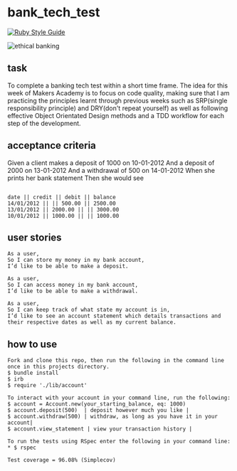 # bank_tech_test

[![Ruby Style Guide](https://img.shields.io/badge/code_style-rubocop-brightgreen.svg)](https://github.com/rubocop/rubocop)

![ethical banking](https://user-images.githubusercontent.com/75075773/113856124-ba383100-9798-11eb-95de-e7d7e43e7e4a.jpg)


## task

 To complete a banking tech test within a short time frame. 
 The idea for this week of Makers Academy is to focus on code quality, making sure that I am practicing the principles learnt through previous weeks such as SRP(single responsibility principle) and DRY(don't repeat yourself) as well as following effective Object Orientated Design methods and a TDD workflow for each step of the development. 

## acceptance criteria

Given a client makes a deposit of 1000 on 10-01-2012
And a deposit of 2000 on 13-01-2012
And a withdrawal of 500 on 14-01-2012
When she prints her bank statement
Then she would see

```

date || credit || debit || balance
14/01/2012 || || 500.00 || 2500.00
13/01/2012 || 2000.00 || || 3000.00
10/01/2012 || 1000.00 || || 1000.00

```

## user stories

```
As a user,
So I can store my money in my bank account,
I’d like to be able to make a deposit.

As a user, 
So I can access money in my bank account,
I’d like to be able to make a withdrawal.

As a user,
So I can keep track of what state my account is in,
I’d like to see an account statement which details transactions and their respective dates as well as my current balance.
```

## how to use

```
Fork and clone this repo, then run the following in the command line once in this projects directory.
$ bundle install
$ irb
$ require './lib/account'
```

```
To interact with your account in your command line, run the following:
$ account = Account.new(your_starting_balance, eq: 1000)
$ account.deposit(500)  | deposit however much you like |
$ account.withdraw(500) | withdraw, as long as you have it in your account|
$ account.view_statement | view your transaction history |

```

```
To run the tests using RSpec enter the following in your command line:
* $ rspec

Test coverage = 96.08% (Simplecov)
```